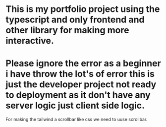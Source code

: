 # This is my portfolio project using the typescript and only frontend and other library for making more interactive.

# Please ignore the error as a beginner i have throw the lot's of error this is just the developer project not ready to deployment as it don't have any server logic just client side logic.



For making the tailwind a scrollbar like css we need to uuse scrollbar.